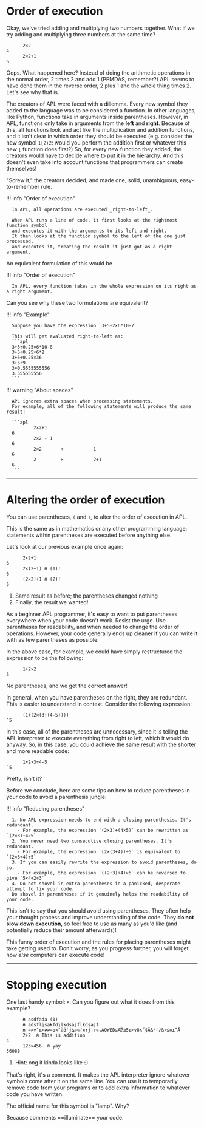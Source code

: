 # Order of execution

Okay, we've tried adding and multiplying two numbers together.
What if we try adding and multiplying three numbers at the same time?

```apl
      2×2
4
      2×2+1
6
```

Oops. What happened here?
Instead of doing the arithmetic operations in the normal order, 2 times 2 and add 1 (PEMDAS, remember?)
APL seems to have done them in the reverse order, 2 plus 1 and the whole thing times 2.
Let's see why that is.

The creators of APL were faced with a dillemma.
Every new symbol they added to the language was to be considered a function.
In other languages, like Python, functions take in arguments inside parentheses.
However, in APL, functions only take in arguments from the **left** and **right**.
Because of this, all functions look and act like the multiplication and addition functions, and it isn't clear in which order
they should be executed (e.g. consider the new symbol `1⌊2+2`: would you perform the addition first or whatever this new `⌊` function does first?)
So, for every new function they added, the creators would have to decide where to put it in the hierarchy.
And this doesn't even take into account functions that programmers can create themselves!

"Screw it," the creators decided, and made one, solid, unambiguous, easy-to-remember rule.

!!! info "Order of execution"

      In APL, all operations are executed _right-to-left_.

      When APL runs a line of code, it first looks at the rightmost function symbol
      and executes it with the arguments to its left and right.
      It then looks at the function symbol to the left of the one just processed,
      and executes it, treating the result it just got as a right argument.

An equivalent formulation of this would be

!!! info "Order of execution"

      In APL, every function takes in the whole expression on its right as a right argument.

Can you see why these two formulations are equivalent?

!!! info "Example"

      Suppose you have the expression `3+5÷2×6*10-7`.
      
      This will get evaluated right-to-left as:
      ```apl
      3+5÷0.25×6*10-8
      3+5÷0.25×6*2
      3+5÷0.25×36
      3+5÷9
      3+0.5555555556
      3.555555556
      ```

!!! warning "About spaces"

      APL ignores extra spaces when processing statements.
      For example, all of the following statements will produce the same result:

      ```apl
              2×2+1
      6
              2×2 + 1
      6
              2×2       +           1
      6
              2         ×           2+1
      6
      ```

---

# Altering the order of execution

You can use parentheses, `(` and `)`, to alter the order of execution in APL.

This is the same as in mathematics or any other programming language:
statements within parentheses are executed before anything else.

Let's look at our previous example once again:

```apl
      2×2+1
6
      2×(2+1) ⍝ (1)!
6
      (2×2)+1 ⍝ (2)!
5
```

1. Same result as before; the parentheses changed nothing
2. Finally, the result we wanted!

As a beginner APL programmer, it's easy to want to put parentheses everywhere when your code doesn't work.
Resist the urge. Use parentheses for readability, and when needed to change the order of operations.
However, your code generally ends up cleaner if you can write it with as few parentheses as possible.

In the above case, for example, we could have simply restructured the expression to be the following:

```apl
      1+2×2
5
```

No parentheses, and we get the correct answer!

In general, when you have parentheses on the right, they are redundant.
This is easier to understand in context. Consider the following expression:

```apl
      (1+(2×(3÷(4-5))))
¯5
```

In this case, all of the parentheses are unnecessary, since it is telling the APL interpreter
to execute everything from right to left, which it would do anyway.
So, in this case, you could achieve the same result with the shorter and more readable code:

```apl
      1+2×3÷4-5
¯5
```

Pretty, isn't it?

Before we conclude, here are some tips on how to reduce parentheses in your code to avoid a parenthesis jungle:

!!! info "Reducing parentheses"

      1. No APL expression needs to end with a closing parenthesis. It's redundant.
        - For example, the expression `(2×3)+(4×5)` can be rewritten as `(2×3)+4×5`
      2. You never need two consecutive closing parentheses. It's redundant.
        - For example, the expression `(2×(3+4))÷5` is equivalent to `(2×3+4)÷5`
      3. If you can easily rewrite the expression to avoid parentheses, do so.
        - For example, the expression `((2÷3)+4)×5` can be reversed to give `5×4+2÷3`
      4. Do not shovel in extra parentheses in a panicked, desperate attempt to fix your code.
      Do shovel in parentheses if it genuinely helps the readability of your code.


This isn't to say that you should avoid using parentheses.
They often help your thought process and improve understanding of the code.
They **do not slow down execution**, so feel free to use as many as you'd like (and potentially reduce their amount afterwards)!

This funny order of execution and the rules for placing parentheses might take getting used to.
Don't worry, as you progress further, you will forget how _else_ computers can execute code!

---

# Stopping execution

One last handy symbol: `⍝`.
Can you figure out what it does from this example?

```apl
      ⍝ asdfada (1)
      ⍝ adsfljsakfdjlkdsajflkdsajf
      ⍝ =≠∨¯≥>≠≠=≤<¯äö'j∆⊃⊂⌈∊↑j|⊤⊂⍪AQWED⊆A⍰≤5≥>∨8∧´§Ä&⍤⍨⌿&¤⊆≡⍎^Å
      2+2  ⍝ This is addition
4
      123×456  ⍝ yay
56088
```

1. Hint: ong it kinda looks like ඞ

That's right, it's a comment.
It makes the APL interpreter ignore whatever symbols come after it on the same line.
You can use it to temporarily remove code from your programs or to add extra information to whatever code you have written.

The official name for this symbol is "lamp". Why?

Because comments ==illuminate== your code.
